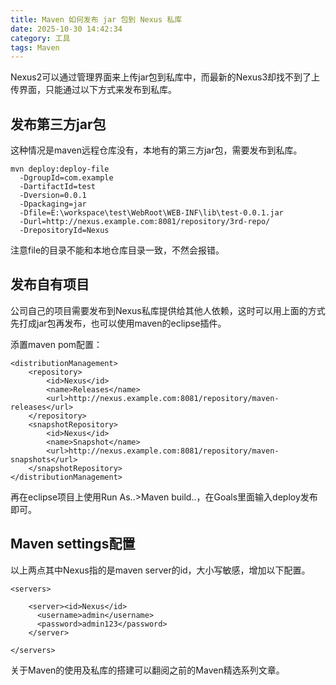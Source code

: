 ```yaml
---
title: Maven 如何发布 jar 包到 Nexus 私库
date: 2025-10-30 14:42:34
category: 工具
tags: Maven
---
```


Nexus2可以通过管理界面来上传jar包到私库中，而最新的Nexus3却找不到了上传界面，只能通过以下方式来发布到私库。

## 发布第三方jar包

这种情况是maven远程仓库没有，本地有的第三方jar包，需要发布到私库。

```
mvn deploy:deploy-file 
  -DgroupId=com.example
  -DartifactId=test
  -Dversion=0.0.1
  -Dpackaging=jar
  -Dfile=E:\workspace\test\WebRoot\WEB-INF\lib\test-0.0.1.jar
  -Durl=http://nexus.example.com:8081/repository/3rd-repo/
  -DrepositoryId=Nexus
```

注意file的目录不能和本地仓库目录一致，不然会报错。

## 发布自有项目

公司自己的项目需要发布到Nexus私库提供给其他人依赖，这时可以用上面的方式先打成jar包再发布，也可以使用maven的eclipse插件。

添置maven pom配置：


```
<distributionManagement>
	<repository>
		<id>Nexus</id>
		<name>Releases</name>
		<url>http://nexus.example.com:8081/repository/maven-releases</url>
	</repository>
	<snapshotRepository>
		<id>Nexus</id>
		<name>Snapshot</name>
		<url>http://nexus.example.com:8081/repository/maven-snapshots</url>
	</snapshotRepository>
</distributionManagement>
```


再在eclipse项目上使用Run As..>Maven build..，在Goals里面输入deploy发布即可。

## Maven settings配置

以上两点其中Nexus指的是maven server的id，大小写敏感，增加以下配置。

```
<servers>

    <server><id>Nexus</id>
      <username>admin</username>
      <password>admin123</password>
    </server>
    
</servers>
```

关于Maven的使用及私库的搭建可以翻阅之前的Maven精选系列文章。